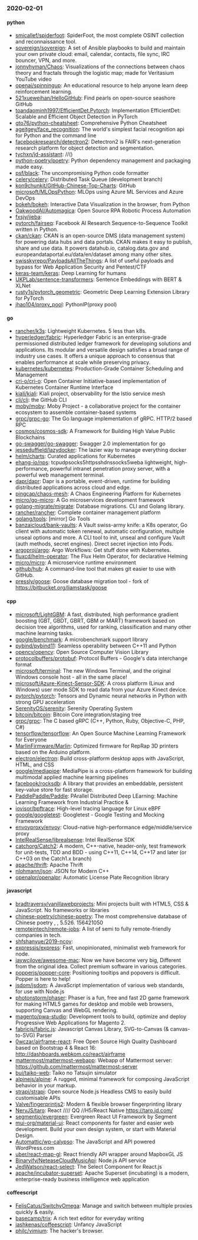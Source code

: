 ### 2020-02-01

#### python
* [smicallef/spiderfoot](https://github.com/smicallef/spiderfoot): SpiderFoot, the most complete OSINT collection and reconnaissance tool.
* [sovereign/sovereign](https://github.com/sovereign/sovereign): A set of Ansible playbooks to build and maintain your own private cloud: email, calendar, contacts, file sync, IRC bouncer, VPN, and more.
* [jonnyhyman/Chaos](https://github.com/jonnyhyman/Chaos): Visualizations of the connections between chaos theory and fractals through the logistic map; made for Veritasium YouTube video
* [openai/spinningup](https://github.com/openai/spinningup): An educational resource to help anyone learn deep reinforcement learning.
* [521xueweihan/HelloGitHub](https://github.com/521xueweihan/HelloGitHub): Find pearls on open-source seashore  GitHub 
* [toandaominh1997/EfficientDet.Pytorch](https://github.com/toandaominh1997/EfficientDet.Pytorch): Implementation EfficientDet: Scalable and Efficient Object Detection in PyTorch
* [gto76/python-cheatsheet](https://github.com/gto76/python-cheatsheet): Comprehensive Python Cheatsheet
* [ageitgey/face_recognition](https://github.com/ageitgey/face_recognition): The world's simplest facial recognition api for Python and the command line
* [facebookresearch/detectron2](https://github.com/facebookresearch/detectron2): Detectron2 is FAIR's next-generation research platform for object detection and segmentation.
* [tychxn/jd-assistant](https://github.com/tychxn/jd-assistant): //()
* [python-poetry/poetry](https://github.com/python-poetry/poetry): Python dependency management and packaging made easy.
* [psf/black](https://github.com/psf/black): The uncompromising Python code formatter
* [celery/celery](https://github.com/celery/celery): Distributed Task Queue (development branch)
* [kon9chunkit/GitHub-Chinese-Top-Charts](https://github.com/kon9chunkit/GitHub-Chinese-Top-Charts):  GitHub
* [microsoft/MLOpsPython](https://github.com/microsoft/MLOpsPython): MLOps using Azure ML Services and Azure DevOps
* [bokeh/bokeh](https://github.com/bokeh/bokeh): Interactive Data Visualization in the browser, from Python
* [OakwoodAI/Automagica](https://github.com/OakwoodAI/Automagica): Open Source RPA  Robotic Process Automation
* [fxsjy/jieba](https://github.com/fxsjy/jieba): 
* [pytorch/fairseq](https://github.com/pytorch/fairseq): Facebook AI Research Sequence-to-Sequence Toolkit written in Python.
* [ckan/ckan](https://github.com/ckan/ckan): CKAN is an open-source DMS (data management system) for powering data hubs and data portals. CKAN makes it easy to publish, share and use data. It powers datahub.io, catalog.data.gov and europeandataportal.eu/data/en/dataset among many other sites.
* [swisskyrepo/PayloadsAllTheThings](https://github.com/swisskyrepo/PayloadsAllTheThings): A list of useful payloads and bypass for Web Application Security and Pentest/CTF
* [keras-team/keras](https://github.com/keras-team/keras): Deep Learning for humans
* [UKPLab/sentence-transformers](https://github.com/UKPLab/sentence-transformers): Sentence Embeddings with BERT & XLNet
* [rusty1s/pytorch_geometric](https://github.com/rusty1s/pytorch_geometric): Geometric Deep Learning Extension Library for PyTorch
* [jhao104/proxy_pool](https://github.com/jhao104/proxy_pool): PythonIP(proxy pool)

#### go
* [rancher/k3s](https://github.com/rancher/k3s): Lightweight Kubernetes. 5 less than k8s.
* [hyperledger/fabric](https://github.com/hyperledger/fabric): Hyperledger Fabric is an enterprise-grade permissioned distributed ledger framework for developing solutions and applications. Its modular and versatile design satisfies a broad range of industry use cases. It offers a unique approach to consensus that enables performance at scale while preserving privacy.
* [kubernetes/kubernetes](https://github.com/kubernetes/kubernetes): Production-Grade Container Scheduling and Management
* [cri-o/cri-o](https://github.com/cri-o/cri-o): Open Container Initiative-based implementation of Kubernetes Container Runtime Interface
* [kiali/kiali](https://github.com/kiali/kiali): Kiali project, observability for the Istio service mesh
* [cli/cli](https://github.com/cli/cli): the GitHub CLI
* [moby/moby](https://github.com/moby/moby): Moby Project - a collaborative project for the container ecosystem to assemble container-based systems
* [grpc/grpc-go](https://github.com/grpc/grpc-go): The Go language implementation of gRPC. HTTP/2 based RPC
* [cosmos/cosmos-sdk](https://github.com/cosmos/cosmos-sdk):  A Framework for Building High Value Public Blockchains 
* [go-swagger/go-swagger](https://github.com/go-swagger/go-swagger): Swagger 2.0 implementation for go
* [jesseduffield/lazydocker](https://github.com/jesseduffield/lazydocker): The lazier way to manage everything docker
* [helm/charts](https://github.com/helm/charts): Curated applications for Kubernetes
* [ehang-io/nps](https://github.com/ehang-io/nps): tcpudpsocks5httpsshdnssocks5weba lightweight, high-performance, powerful intranet penetration proxy server, with a powerful web management terminal.
* [dapr/dapr](https://github.com/dapr/dapr): Dapr is a portable, event-driven, runtime for building distributed applications across cloud and edge.
* [pingcap/chaos-mesh](https://github.com/pingcap/chaos-mesh): A Chaos Engineering Platform for Kubernetes
* [micro/go-micro](https://github.com/micro/go-micro): A Go microservices development framework
* [golang-migrate/migrate](https://github.com/golang-migrate/migrate): Database migrations. CLI and Golang library.
* [rancher/rancher](https://github.com/rancher/rancher): Complete container management platform
* [golang/tools](https://github.com/golang/tools): [mirror] Go Tools
* [banzaicloud/bank-vaults](https://github.com/banzaicloud/bank-vaults): A Vault swiss-army knife: a K8s operator, Go client with automatic token renewal, automatic configuration, multiple unseal options and more. A CLI tool to init, unseal and configure Vault (auth methods, secret engines). Direct secret injection into Pods.
* [argoproj/argo](https://github.com/argoproj/argo): Argo Workflows: Get stuff done with Kubernetes.
* [fluxcd/helm-operator](https://github.com/fluxcd/helm-operator): The Flux Helm Operator, for declarative Helming
* [micro/micro](https://github.com/micro/micro): A microservice runtime environment
* [github/hub](https://github.com/github/hub): A command-line tool that makes git easier to use with GitHub.
* [pressly/goose](https://github.com/pressly/goose): Goose database migration tool - fork of https://bitbucket.org/liamstask/goose

#### cpp
* [microsoft/LightGBM](https://github.com/microsoft/LightGBM): A fast, distributed, high performance gradient boosting (GBT, GBDT, GBRT, GBM or MART) framework based on decision tree algorithms, used for ranking, classification and many other machine learning tasks.
* [google/benchmark](https://github.com/google/benchmark): A microbenchmark support library
* [pybind/pybind11](https://github.com/pybind/pybind11): Seamless operability between C++11 and Python
* [opencv/opencv](https://github.com/opencv/opencv): Open Source Computer Vision Library
* [protocolbuffers/protobuf](https://github.com/protocolbuffers/protobuf): Protocol Buffers - Google's data interchange format
* [microsoft/terminal](https://github.com/microsoft/terminal): The new Windows Terminal, and the original Windows console host - all in the same place!
* [microsoft/Azure-Kinect-Sensor-SDK](https://github.com/microsoft/Azure-Kinect-Sensor-SDK): A cross platform (Linux and Windows) user mode SDK to read data from your Azure Kinect device.
* [pytorch/pytorch](https://github.com/pytorch/pytorch): Tensors and Dynamic neural networks in Python with strong GPU acceleration
* [SerenityOS/serenity](https://github.com/SerenityOS/serenity): Serenity Operating System
* [bitcoin/bitcoin](https://github.com/bitcoin/bitcoin): Bitcoin Core integration/staging tree
* [grpc/grpc](https://github.com/grpc/grpc): The C based gRPC (C++, Python, Ruby, Objective-C, PHP, C#)
* [tensorflow/tensorflow](https://github.com/tensorflow/tensorflow): An Open Source Machine Learning Framework for Everyone
* [MarlinFirmware/Marlin](https://github.com/MarlinFirmware/Marlin): Optimized firmware for RepRap 3D printers based on the Arduino platform.
* [electron/electron](https://github.com/electron/electron): Build cross-platform desktop apps with JavaScript, HTML, and CSS
* [google/mediapipe](https://github.com/google/mediapipe): MediaPipe is a cross-platform framework for building multimodal applied machine learning pipelines
* [facebook/rocksdb](https://github.com/facebook/rocksdb): A library that provides an embeddable, persistent key-value store for fast storage.
* [PaddlePaddle/Paddle](https://github.com/PaddlePaddle/Paddle): PArallel Distributed Deep LEarning: Machine Learning Framework from Industrial Practice &
* [iovisor/bpftrace](https://github.com/iovisor/bpftrace): High-level tracing language for Linux eBPF
* [google/googletest](https://github.com/google/googletest): Googletest - Google Testing and Mocking Framework
* [envoyproxy/envoy](https://github.com/envoyproxy/envoy): Cloud-native high-performance edge/middle/service proxy
* [IntelRealSense/librealsense](https://github.com/IntelRealSense/librealsense): Intel RealSense SDK
* [catchorg/Catch2](https://github.com/catchorg/Catch2): A modern, C++-native, header-only, test framework for unit-tests, TDD and BDD - using C++11, C++14, C++17 and later (or C++03 on the Catch1.x branch)
* [apache/thrift](https://github.com/apache/thrift): Apache Thrift
* [nlohmann/json](https://github.com/nlohmann/json): JSON for Modern C++
* [openalpr/openalpr](https://github.com/openalpr/openalpr): Automatic License Plate Recognition library

#### javascript
* [bradtraversy/vanillawebprojects](https://github.com/bradtraversy/vanillawebprojects): Mini projects built with HTML5, CSS & JavaScript. No frameworks or libraries
* [chinese-poetry/chinese-poetry](https://github.com/chinese-poetry/chinese-poetry): The most comprehensive database of Chinese poetry , , 5.526. 156421050
* [remoteintech/remote-jobs](https://github.com/remoteintech/remote-jobs): A list of semi to fully remote-friendly companies in tech.
* [shfshanyue/2019-ncov](https://github.com/shfshanyue/2019-ncov): 
* [expressjs/express](https://github.com/expressjs/express): Fast, unopinionated, minimalist web framework for node.
* [jaywcjlove/awesome-mac](https://github.com/jaywcjlove/awesome-mac):  Now we have become very big, Different from the original idea. Collect premium software in various categories.
* [popperjs/popper-core](https://github.com/popperjs/popper-core): Positioning tooltips and popovers is difficult. Popper is here to help!
* [jsdom/jsdom](https://github.com/jsdom/jsdom): A JavaScript implementation of various web standards, for use with Node.js
* [photonstorm/phaser](https://github.com/photonstorm/phaser): Phaser is a fun, free and fast 2D game framework for making HTML5 games for desktop and mobile web browsers, supporting Canvas and WebGL rendering.
* [magento/pwa-studio](https://github.com/magento/pwa-studio): Development tools to build, optimize and deploy Progressive Web Applications for Magento 2.
* [fabricjs/fabric.js](https://github.com/fabricjs/fabric.js): Javascript Canvas Library, SVG-to-Canvas (& canvas-to-SVG) Parser
* [0wczar/airframe-react](https://github.com/0wczar/airframe-react): Free Open Source High Quality Dashboard based on Bootstrap 4 & React 16: http://dashboards.webkom.co/react/airframe
* [mattermost/mattermost-webapp](https://github.com/mattermost/mattermost-webapp): Webapp of Mattermost server: https://github.com/mattermost/mattermost-server
* [bui/taiko-web](https://github.com/bui/taiko-web): Taiko no Tatsujin simulator
* [alpinejs/alpine](https://github.com/alpinejs/alpine): A rugged, minimal framework for composing JavaScript behavior in your markup.
* [strapi/strapi](https://github.com/strapi/strapi):  Open source Node.js Headless CMS to easily build customisable APIs
* [Valve/fingerprintjs2](https://github.com/Valve/fingerprintjs2): Modern & flexible browser fingerprinting library
* [NervJS/taro](https://github.com/NervJS/taro):  React //// QQ //H5/React Native  https://taro.jd.com/
* [segmentio/evergreen](https://github.com/segmentio/evergreen):  Evergreen React UI Framework by Segment
* [mui-org/material-ui](https://github.com/mui-org/material-ui): React components for faster and easier web development. Build your own design system, or start with Material Design.
* [Automattic/wp-calypso](https://github.com/Automattic/wp-calypso): The JavaScript and API powered WordPress.com
* [uber/react-map-gl](https://github.com/uber/react-map-gl): React friendly API wrapper around MapboxGL JS
* [Binaryify/NeteaseCloudMusicApi](https://github.com/Binaryify/NeteaseCloudMusicApi):  Node.js API service
* [JedWatson/react-select](https://github.com/JedWatson/react-select): The Select Component for React.js
* [apache/incubator-superset](https://github.com/apache/incubator-superset): Apache Superset (incubating) is a modern, enterprise-ready business intelligence web application

#### coffeescript
* [FelisCatus/SwitchyOmega](https://github.com/FelisCatus/SwitchyOmega): Manage and switch between multiple proxies quickly & easily.
* [basecamp/trix](https://github.com/basecamp/trix): A rich text editor for everyday writing
* [jashkenas/coffeescript](https://github.com/jashkenas/coffeescript): Unfancy JavaScript
* [philc/vimium](https://github.com/philc/vimium): The hacker's browser.
